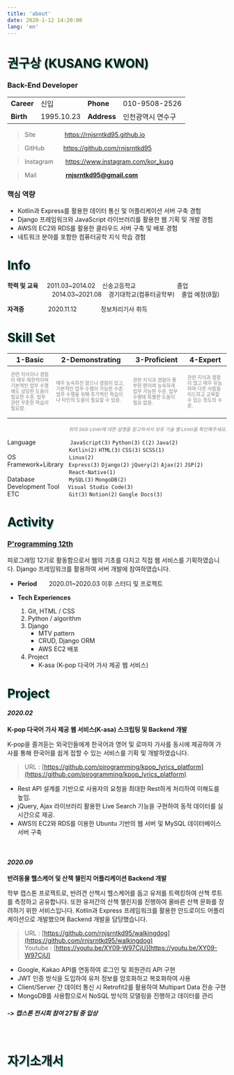 ```yaml
---
title: 'about'
date: 2020-1-12 14:20:00
lang: 'en'
---
```


# <span style="text-shadow: 2px 2px 0 #6fd1bd;">권구상 (KUSANG KWON)</span>

### Back-End Developer

|||||
|---|---|---|---|
|**Career**|신입|**Phone**|010-9508-2526|
|**Birth**|1995.10.23|**Address**|인천광역시 연수구|

>Site &nbsp; &nbsp; &nbsp; &nbsp; &nbsp; &nbsp; &nbsp; &nbsp; <a href="https://rnjsrntkd95.github.io" target="_blank">https://rnjsrntkd95.github.io</a>

>GitHub &nbsp; &nbsp; &nbsp; &nbsp;&nbsp; &nbsp;<a href="https://github.com/rnjsrntkd95" target="_blank">https://github.com/rnjsrntkd95</a>

>Instagram &nbsp; &nbsp; &nbsp; <a href="https://www.instagram.com/kor_kusg" target="_blank">https://www.instagram.com/kor_kusg</a>

>Mail &nbsp; &nbsp; &nbsp; &nbsp; &nbsp; &nbsp; &nbsp; &nbsp; **rnjsrntkd95@gmail.com**

### 핵심 역량  
- Kotlin과 Express를 활용한 데이터 통신 및 어플리케이션 서버 구축 경험
- Django 프레임워크와 JavaScript 라이브러리를 활용한 웹 기획 및 개발 경험
- AWS의 EC2와 RDS를 활용한 클라우드 서버 구축 및 배포 경험
- 네트워크 분야를 포함한 컴퓨터공학 지식 학습 경험


# <span style="text-shadow: 2px 2px 0 #6fd1bd;">Info</span>

**학력 및 교육** &nbsp;&nbsp;&nbsp;&nbsp;2011.03~2014.02 &nbsp;&nbsp;&nbsp;신송고등학교&nbsp;&nbsp;&nbsp;&nbsp;&nbsp;&nbsp;&nbsp;&nbsp;&nbsp;&nbsp;&nbsp;&nbsp;&nbsp;&nbsp;&nbsp;&nbsp;&nbsp;&nbsp;&nbsp;&nbsp;&nbsp;&nbsp;&nbsp; 졸업  
&nbsp;&nbsp;&nbsp;&nbsp;&nbsp;&nbsp;&nbsp;&nbsp;&nbsp;&nbsp;&nbsp;&nbsp;&nbsp;&nbsp;&nbsp;&nbsp;&nbsp;&nbsp;&nbsp;&nbsp;&nbsp;&nbsp;&nbsp;&nbsp;&nbsp;&nbsp;2014.03~2021.08 &nbsp;&nbsp;&nbsp;경기대학교(컴퓨터공학부) &nbsp;&nbsp;&nbsp;졸업 예정(8월)

**자격증** &nbsp;&nbsp;&nbsp;&nbsp;&nbsp;&nbsp;&nbsp;&nbsp;&nbsp;&nbsp;&nbsp;&nbsp;&nbsp;2020.11.12 &nbsp;&nbsp;&nbsp;&nbsp;&nbsp;&nbsp;&nbsp;&nbsp;&nbsp;&nbsp;&nbsp;&nbsp;&nbsp;정보처리기사 취득


# <span style="text-shadow: 2px 2px 0 #6fd1bd;">Skill Set</span>

|1-Basic|2-Demonstrating|3-Proficient|4-Expert|
|---|---|---|---|
|<p style="font-size:11px;line-height:13px;color:grey;">관련 지식이나 경험이 매우 제한적이며 기본적인 업무 수행에도 상당한 도움이 필요한 수준. 업무 관련 꾸준한 학습이 필요함.|<p style="font-size:11px;line-height:13px;color:grey;">매우 능숙하진 않으나 경험이 있고, 기본적인 업무 수행이 가능한 수준. 업무 수행을 위해 추가적인 학습이나 타인의 도움이 필요할 수 있음.|<p style="font-size:11px;line-height:13px;color:grey;">관련 지식과 경험이 풍부한 편이며 능숙하게 업무 가능한 수준. 업무 수행에 특별한 도움이 필요 없음.|<p style="font-size:11px;line-height:13px;color:grey;">관련 지식과 경험이 많고 매우 유능하며 다른 사람을 리드하고 교육할 수 있는 정도의 수준.|

<p style="text-align:right;font-size:11px;color:grey;font-style:italic;">위의 Skill Level에 대한 설명을 참고하셔서 보유 기술 별 Level을 확인해주세요.

Language &nbsp;&nbsp;&nbsp;&nbsp;&nbsp;&nbsp;&nbsp;&nbsp;&nbsp;&nbsp;&nbsp;&nbsp;&nbsp;&nbsp;&nbsp;&nbsp;&nbsp;&nbsp;
`JavaScript(3)` `Python(3)` `C(2)` `Java(2)` &nbsp;&nbsp;&nbsp;&nbsp;&nbsp;&nbsp;&nbsp;&nbsp;&nbsp;&nbsp;&nbsp;&nbsp;&nbsp;&nbsp;&nbsp;&nbsp;&nbsp;&nbsp;&nbsp;&nbsp;&nbsp;&nbsp;&nbsp;&nbsp;&nbsp;&nbsp;&nbsp;&nbsp;&nbsp;&nbsp;&nbsp;&nbsp;&nbsp;&nbsp;&nbsp;&nbsp;`Kotlin(2)` `HTML(3)` `CSS(3)` `SCSS(1)`  
OS &nbsp;&nbsp;&nbsp;&nbsp;&nbsp;&nbsp;&nbsp;&nbsp;&nbsp;&nbsp;&nbsp;&nbsp;&nbsp;&nbsp;&nbsp;&nbsp;&nbsp;&nbsp;&nbsp;&nbsp;&nbsp;&nbsp;&nbsp;&nbsp;&nbsp;&nbsp;&nbsp;&nbsp;&nbsp;
`Linux(2)`  
Framework+Library &nbsp;&nbsp;`Express(3)` `Django(2)` `jQuery(2)` `Ajax(2)` `JSP(2)` 
&nbsp;&nbsp;&nbsp;&nbsp;&nbsp;&nbsp;&nbsp;&nbsp;&nbsp;&nbsp;&nbsp;&nbsp;&nbsp;&nbsp;&nbsp;&nbsp;&nbsp;&nbsp;&nbsp;&nbsp;&nbsp;&nbsp;&nbsp;&nbsp;&nbsp;&nbsp;&nbsp;&nbsp;&nbsp;&nbsp;&nbsp;&nbsp;&nbsp;&nbsp;&nbsp;&nbsp;`React-Native(1)`  
Database &nbsp;&nbsp;&nbsp;&nbsp;&nbsp;&nbsp;&nbsp;&nbsp;&nbsp;&nbsp;&nbsp;&nbsp;&nbsp;&nbsp;&nbsp;&nbsp;&nbsp;&nbsp;&nbsp;`MySQL(3)` `MongoDB(2)`  
Development Tool &nbsp;&nbsp;&nbsp;&nbsp;`Visual Studio Code(3)`  
ETC &nbsp;&nbsp;&nbsp;&nbsp;&nbsp;&nbsp;&nbsp;&nbsp;&nbsp;&nbsp;&nbsp;&nbsp;&nbsp;&nbsp;&nbsp;&nbsp;&nbsp;&nbsp;&nbsp;&nbsp;&nbsp;&nbsp;&nbsp;&nbsp;&nbsp;&nbsp;&nbsp; `Git(3)` `Notion(2)` `Google Docs(3)`  



# <span style="text-shadow: 2px 2px 0 #6fd1bd;">Activity</span>
### **[P'rogramming 12th](https://www.facebook.com/p.rogramming3k)**

피로그래밍 12기로 활동함으로서 웹의 기초를 다지고 직접 웹 서비스를 기획하였습니다. Django 프레임워크를 활용하여 서버 개발에 참여하였습니다.

- **Period** &nbsp; &nbsp; &nbsp; 2020.01~2020.03 이후 스터디 및 프로젝트

- **Tech Experiences**
    1. Git, HTML / CSS
    2. Python / algorithm
    3. Django
        - MTV pattern
        - CRUD, Django ORM
        - AWS EC2 배포    
    4. Project
        - K-asa (K-pop 다국어 가사 제공 웹 서비스)


# <span style="text-shadow: 2px 2px 0 #6fd1bd;">Project</span>

#### ***2020.02***  
**K-pop 다국어 가사 제공 웹 서비스(K-asa) 스크립팅 및 Backend 개발**

K-pop을 즐겨듣는 외국인들에게 한국어과 영어 및 로마자 가사를 동시에 제공하여 가사를 통해 한국어를 쉽게 접할 수 있는 서비스를 기획 및 개발하였습니다.

> URL : [https://github.com/pirogramming/kpop_lyrics_platform](https://github.com/pirogramming/kpop_lyrics_platform)

+ Rest API 설계를 기반으로 사용자의 요청을 최대한 Rest하게 처리하여 이해도를 높임.  
+ jQuery, Ajax 라이브러리 활용한 Live Search 기능을 구현하여 동적 데이터를 실시간으로 제공.
+ AWS의 EC2와 RDS를 이용한 Ubuntu 기반의 웹 서버 및 MySQL 데이터베이스 서버 구축

<br/>

#### ***2020.09***  
**반려동물 헬스케어 및 산책 챌린지 어플리케이션 Backend 개발**

학부 캡스톤 프로젝트로, 반려견 산책시 헬스케어를 돕고 유저를 트랙킹하여 산책 루트를 측정하고 공유합니다. 또한 유저간의 산책 챌린지를 진행하여 올바른 산책 문화를 장려하기 위한 서비스입니다. Kotlin과 Express 프레임워크를 활용한 안드로이드 어플리케이션으로 개발했으며 Backend 개발을 담당했습니다.

> URL : [https://github.com/rnjsrntkd95/walkingdog](https://github.com/rnjsrntkd95/walkingdog)  
> Youtube : [https://youtu.be/XY09-W97CjU](https://youtu.be/XY09-W97CjU)

- Google, Kakao API를 연동하여 로그인 및 회원관리 API 구현
- JWT 인증 방식을 도입하여 유저 정보를 암호화하고 복호화하여 사용
- Client/Server 간 데이터 통신 시 Retrofit2를 활용하여 Multipart Data 전송 구현
- MongoDB를 사용함으로서 NoSQL 방식의 모델링을 진행하고 데이터를 관리
##### -> ***캡스톤 전시회 참여 27팀 중 입상*** 

<br/>

# <span style="text-shadow: 2px 2px 0 #6fd1bd;">자기소개서</span>
